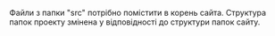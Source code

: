 Файли з папки "src" потрібно помістити в корень сайта.
Структура папок проекту змінена у відповідності до структури папок сайту.